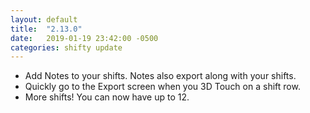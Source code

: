 ```yaml
---
layout: default
title:  "2.13.0"
date:   2019-01-19 23:42:00 -0500
categories: shifty update
---
```


* Add Notes to your shifts. Notes also export along with your shifts.
* Quickly go to the Export screen when you 3D Touch on a shift row.
* More shifts! You can now have up to 12.